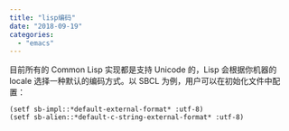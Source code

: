 ```yaml
---
title: "lisp编码"
date: "2018-09-19"
categories: 
  - "emacs"
---
```


目前所有的 Common Lisp 实现都是支持 Unicode 的，Lisp 会根据你机器的 locale 选择一种默认的编码方式。以 SBCL 为例，用户可以在初始化文件中配置：

```common-lisp
(setf sb-impl::*default-external-format* :utf-8)
(setf sb-alien::*default-c-string-external-format* :utf-8)
```
